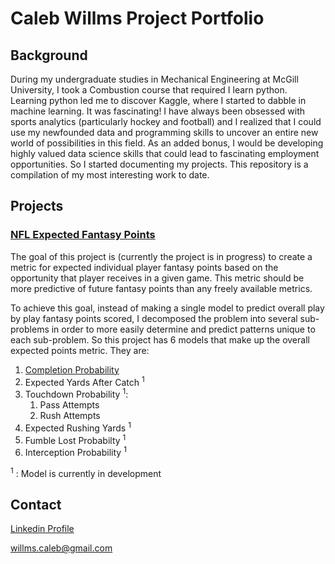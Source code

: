 # Caleb Willms Project Portfolio

## Background

During my undergraduate studies in Mechanical Engineering at McGill University, I took a Combustion course that required I learn python. Learning python led me to discover Kaggle, where I started to dabble in machine learning. It was fascinating! I have always been obsessed with sports analytics (particularly hockey and football) and I realized that I could use my newfounded data and programming skills to uncover an entire new world of possibilities in this field. As an added bonus, I would be developing highly valued data science skills that could lead to fascinating employment opportunities. So I started documenting my projects. This repository is a compilation of my most interesting work to date.

## Projects

### [NFL Expected Fantasy Points](https://github.com/willmscaleb/Personal-Data-Projects/tree/main/NFL%20Expected%20Fantasy%20Points)
The goal of this project is (currently the project is in progress) to create a metric for expected individual player fantasy points based on the opportunity that player receives in a given game. This metric should be more predictive of future fantasy points than any freely available metrics.

To achieve this goal, instead of making a single model to predict overall play by play fantasy points scored, I decomposed the problem into several sub-problems in order to more easily determine and predict patterns unique to each sub-problem. So this project has 6 models that make up the overall expected points metric. They are:
1. [Completion Probability](https://github.com/willmscaleb/Personal-Data-Projects/tree/main/NFL%20Expected%20Fantasy%20Points/Completion%20Probability%20Model)
2. Expected Yards After Catch <sup>1</sup>
3. Touchdown Probability <sup>1</sup>:
    1. Pass Attempts
    2. Rush Attempts
4. Expected Rushing Yards <sup>1</sup>
5. Fumble Lost Probabilty <sup>1</sup>
6. Interception Probability <sup>1</sup>


<sup>1</sup> : Model is currently in development

## Contact
[Linkedin Profile](https://www.linkedin.com/in/calebwillms/)

willms.caleb@gmail.com
